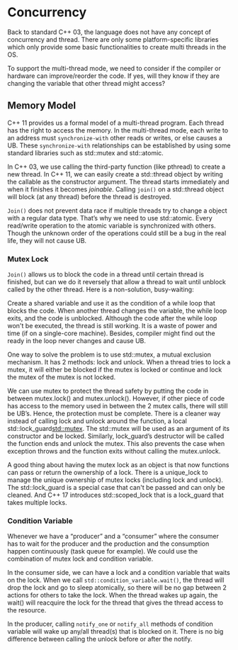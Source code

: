 # Concurrency

Back to standard C++ 03, the language does not have any concept of concurrency and thread. There are only some platform-specific libraries which only provide some basic functionalities to create multi threads in the OS.

To support the multi-thread mode, we need to consider if the compiler or hardware can improve/reorder the code. If yes, will they know if they are changing the variable that other thread might access?

## Memory Model

C++ 11 provides us a formal model of a multi-thread program. Each thread has the right to access the memory. In the multi-thread mode, each write to an address must `synchronize-with` other reads or writes, or else causes a UB. These `synchronize-with` relationships can be established by using some standard libraries such as std::mutex and std::atomic<T>.

In C++ 03, we use calling the third-party function (like pthread) to create a new thread. In C++ 11, we can easily create a std::thread object by writing the callable as the constructor argument. The thread starts immediately and when it finishes it becomes *joinable*. Calling `join()` on a std::thread object will block (at any thread) before the thread is destroyed. 

`Join()` does not prevent data race if multiple threads try to change a object with a regular data type. That’s why we need to use std::atomic<T>. Every read/write operation to the atomic variable is synchronized with others. Though the unknown order of the operations could still be a bug in the real life, they will not cause UB.

### Mutex Lock

`Join()` allows us to block the code in a thread until certain thread is finished, but can we do it reversely that allow a thread to wait until unblock called by the other thread. Here is a non-solution, busy-waiting:

Create a shared variable and use it as the condition of a while loop that blocks the code. When another thread changes the variable, the while loop exits, and the code is unblocked. Although the code after the while loop won't be executed, the thread is still working. It is a waste of power and time (if on a single-core machine). Besides, compiler might find out the ready in the loop never changes and cause UB.

One way to solve the problem is to use std::mutex, a mutual exclusion mechanism. It has 2 methods: lock and unlock. When a thread tries to lock a mutex, it will either be blocked if the mutex is locked or continue and lock the mutex of the mutex is not locked. 

We can use mutex to protect the thread safety by putting the code in between mutex.lock() and mutex.unlock(). However, if other piece of code has access to the memory used in between the 2 mutex calls, there will still be UB’s. Hence, the protection must be complete. There is a cleaner way instead of calling lock and unlock around the function, a local std::lock_guard<std::mutex>. The std::mutex will be used as an argument of its constructor and be locked. Similarly, lock_guard’s destructor will be called the function ends and unlock the mutex. This also prevents the case when exception throws and the function exits without calling the mutex.unlock.

A good thing about having the mutex lock as an object is that now functions can pass or return the ownership of a lock. There is a unique_lock<mutex> to manage the unique ownership of mutex locks (including lock and unlock). The std::lock_guard is a special case that can't be passed and can only be cleaned. And C++ 17 introduces std::scoped_lock<Ts> that is a lock_guard that takes multiple locks.

### Condition Variable

Whenever we have a “producer” and a “consumer” where the consumer has to wait for the producer and the production and the consumption happen continuously (task queue for example). We could use the combination of mutex lock and condition variable. 

In the consumer side, we can have a lock and a condition variable that waits on the lock. When we call `std::condition_variable.wait()`, the thread will drop the lock and go to sleep atomically, so there will be no gap between 2 actions for others to take the lock. When the thread wakes up again, the wait() will reacquire the lock for the thread that gives the thread access to the resource.
 
In the producer, calling `notify_one`  or `notify_all` methods of condition variable will wake up any/all thread(s) that is blocked on it. There is no big difference between calling the unlock before or after the notify.
